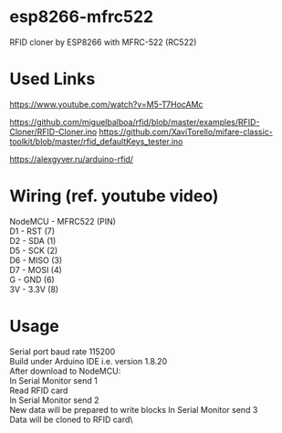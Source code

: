 # esp8266-mfrc522
RFID cloner by ESP8266 with  MFRC-522 (RC522)

# Used Links
https://www.youtube.com/watch?v=M5-T7HocAMc

https://github.com/miguelbalboa/rfid/blob/master/examples/RFID-Cloner/RFID-Cloner.ino
https://github.com/XaviTorello/mifare-classic-toolkit/blob/master/rfid_defaultKeys_tester.ino

https://alexgyver.ru/arduino-rfid/

# Wiring (ref. youtube video)
NodeMCU - MFRC522  (PIN) \
     D1 - RST  (7) \
     D2 - SDA  (1) \
     D5 - SCK  (2) \
     D6 - MISO (3) \
     D7 - MOSI (4) \
     G  - GND  (6) \
     3V - 3.3V (8)

# Usage
Serial port baud rate 115200\
Build under Arduino IDE i.e. version 1.8.20\
After download to NodeMCU:\
In Serial Monitor send 1\
Read RFID card\
In Serial Monitor send 2\
New data will be prepared to write blocks 
In Serial Monitor send 3\
Data will be cloned to RFID card\